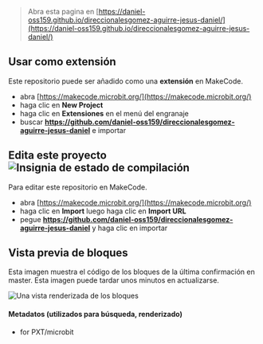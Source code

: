 
> Abra esta pagina en [https://daniel-oss159.github.io/direccionalesgomez-aguirre-jesus-daniel/](https://daniel-oss159.github.io/direccionalesgomez-aguirre-jesus-daniel/)

## Usar como extensión

Este repositorio puede ser añadido como una **extensión** en MakeCode.

* abra [https://makecode.microbit.org/](https://makecode.microbit.org/)
* haga clic en **New Project**
* haga clic en **Extensiones** en el menú del engranaje
* buscar **https://github.com/daniel-oss159/direccionalesgomez-aguirre-jesus-daniel** e importar

## Edita este proyecto ![Insignia de estado de compilación](https://github.com/daniel-oss159/direccionalesgomez-aguirre-jesus-daniel/workflows/MakeCode/badge.svg)

Para editar este repositorio en MakeCode.

* abra [https://makecode.microbit.org/](https://makecode.microbit.org/)
* haga clic en **Import** luego haga clic en **Import URL**
* pegue **https://github.com/daniel-oss159/direccionalesgomez-aguirre-jesus-daniel** y haga clic en importar

## Vista previa de bloques

Esta imagen muestra el código de los bloques de la última confirmación en master.
Esta imagen puede tardar unos minutos en actualizarse.

![Una vista renderizada de los bloques](https://github.com/daniel-oss159/direccionalesgomez-aguirre-jesus-daniel/raw/master/.github/makecode/blocks.png)

#### Metadatos (utilizados para búsqueda, renderizado)

* for PXT/microbit
<script src="https://makecode.com/gh-pages-embed.js"></script><script>makeCodeRender("{{ site.makecode.home_url }}", "{{ site.github.owner_name }}/{{ site.github.repository_name }}");</script>
